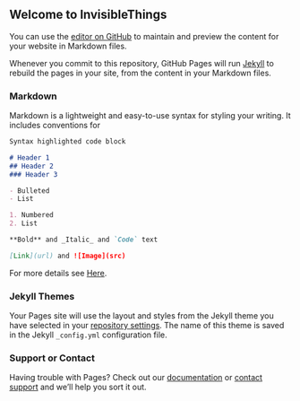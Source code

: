 ## Welcome to InvisibleThings

You can use the [editor on GitHub](https://github.com/invisiblethings/invisiblethings/edit/main/README.md) to maintain and preview the content for your website in Markdown files.

Whenever you commit to this repository, GitHub Pages will run [Jekyll](https://jekyllrb.com/) to rebuild the pages in your site, from the content in your Markdown files.

### Markdown

Markdown is a lightweight and easy-to-use syntax for styling your writing. It includes conventions for

```markdown
Syntax highlighted code block

# Header 1
## Header 2
### Header 3

- Bulleted
- List

1. Numbered
2. List

**Bold** and _Italic_ and `Code` text

[Link](url) and ![Image](src)
```

For more details see [Here](https://danhon.substack.com/archive).

### Jekyll Themes

Your Pages site will use the layout and styles from the Jekyll theme you have selected in your [repository settings](https://github.com/invisiblethings/invisiblethings/settings/pages). The name of this theme is saved in the Jekyll `_config.yml` configuration file.

### Support or Contact

Having trouble with Pages? Check out our [documentation](https://www.jojochips.com/) or [contact support](https://support.github.com/contact) and we’ll help you sort it out.
